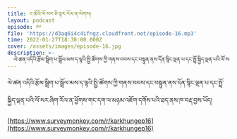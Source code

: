 ```yaml
---
title: ང་ཚོའི་ལོ་སར་ཅི་ལྟར་རོལ་ན་ལེགས།
layout: podcast
episode: ༡༦
file: 'https://d3aq6i4c4ifngz.cloudfront.net/episode-16.mp3'
time: 2022-01-27T18:30:00.000Z
cover: /assets/images/episode-16.jpg
description: >-
  ལེ་ཚན་འདིའི་རྩོམ་སྒྲིག་པ་སྒྲོལ་མས་ད་ལྟའི་སྤྱི་ཚོགས་ཀྱི་གནས་བབས་དང་བསྟུན་ནས་དོན་སྙིང་ལྡན་པ་དང་སྤྲོ་སྐྱིད་ལྡན་པའི་ལོ་སར་ཞིག་རོལ་ན་ཕྱོགས་གང་དག་ལ་མཉམ་འཇོག་དགོས་པའི་ཐད་ནས་ཁ་བརྡ་བྱས་ཡོད།།'
---
```


ལེ་ཚན་འདིའི་རྩོམ་སྒྲིག་པ་སྒྲོལ་མས་ད་ལྟའི་སྤྱི་ཚོགས་ཀྱི་གནས་བབས་དང་བསྟུན་ནས་དོན་སྙིང་ལྡན་པ་དང་སྤྲོ་སྐྱིད་ལྡན་པའི་ལོ་སར་ཞིག་རོལ་ན་ཕྱོགས་གང་དག་ལ་མཉམ་འཇོག་དགོས་པའི་ཐད་ནས་ཁ་བརྡ་བྱས་ཡོད།

[https://www.surveymonkey.com/r/karkhungep16](https://www.surveymonkey.com/r/karkhungep16)

